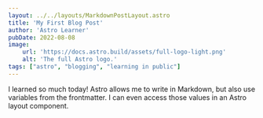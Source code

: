 ```yaml
---
layout: ../../layouts/MarkdownPostLayout.astro
title: 'My First Blog Post'
author: 'Astro Learner'
pubDate: 2022-08-08
image:
    url: 'https://docs.astro.build/assets/full-logo-light.png'
    alt: 'The full Astro logo.'
tags: ["astro", "blogging", "learning in public"] 
---
```

I learned so much today! Astro allows me to write in Markdown, but also use variables from the frontmatter. I can even access those values in an Astro layout component.